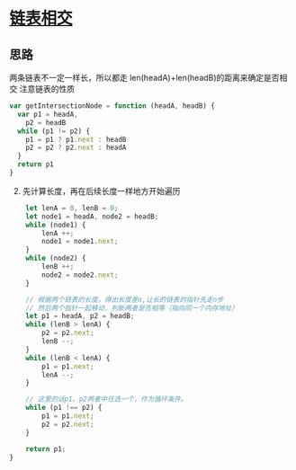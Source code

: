 # [链表相交](https://leetcode-cn.com/problems/intersection-of-two-linked-lists-lcci/)

## 思路

两条链表不一定一样长，所以都走 len(headA)+len(headB)的距离来确定是否相交
注意链表的性质

```js
var getIntersectionNode = function (headA, headB) {
  var p1 = headA,
    p2 = headB
  while (p1 != p2) {
    p1 = p1 ? p1.next : headB
    p2 = p2 ? p2.next : headA
  }
  return p1
}
```

2. 先计算长度，再在后续长度一样地方开始遍历

```js
    let lenA = 0, lenB = 0;
    let node1 = headA, node2 = headB;
    while (node1) {
        lenA ++;
        node1 = node1.next;
    }
    while (node2) {
        lenB ++;
        node2 = node2.next;
    }

    // 根据两个链表的长度，得出长度差n,让长的链表的指针先走n步
    // 然后两个指针一起移动，判断两者是否相等（指向同一个内存地址）
    let p1 = headA, p2 = headB;
    while (lenB > lenA) {
        p2 = p2.next;
        lenB --;
    }
    while (lenB < lenA) {
        p1 = p1.next;
        lenA --;
    }

    // 这里的话p1、p2两者中任选一个，作为循环条件。
    while (p1 !== p2) {
        p1 = p1.next;
        p2 = p2.next;
    }

    return p1;
}


```
